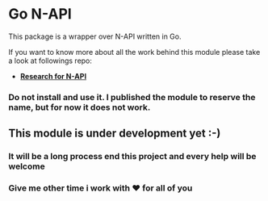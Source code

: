 # Go N-API

This package is a wrapper over N-API written in Go.

If you want to know more about all the work behind this module please take a look at
followings repo: 
- **[Research for N-API](https://github.com/NickNaso/abi-stable-node-research)**

### Do not install and use it. I published the module to reserve the name, but for now it does not work.

## This module is under development yet :-) 
### It will be a long process end this project and every help will be welcome
### Give me other time i work with :heart: for all of you
